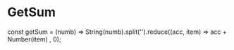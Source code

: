 # GetSum

const getSum = (numb) => 
String(numb).split('').reduce((acc, item) => 
acc + Number(item) , 0);
